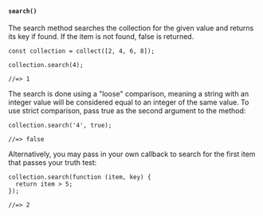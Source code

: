 #### ``search()``
The search method searches the collection for the given value and returns its key if found. If the item is not found, false is returned.
	
	const collection = collect([2, 4, 6, 8]);
	
	collection.search(4);
	
	//=> 1
	

The search is done using a "loose" comparison, meaning a string with an integer value will be considered equal to an integer of the same value. To use strict comparison, pass true as the second argument to the method:
	
	collection.search('4', true);
	
	//=> false
	

Alternatively, you may pass in your own callback to search for the first item that passes your truth test:
	
	collection.search(function (item, key) {
	  return item > 5;
	});
	
	//=> 2
	